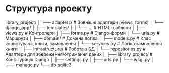 # Структура проекту
library_project/
│
├── adapters/                 # Зовнішні адаптери (views, forms)
│   └── django_app/
│       ├── templates/
│       │   └── ...          # HTML шаблони
│       ├── views.py         # Контролери
│       ├── forms.py         # Django-форми
│       └── urls.py          # Маршрути
│
├── domain/                  # Домена логіка
│   ├── models.py            # Клас користувача, книги, замовлення
│   └── services.py          # Логіка замовлення книги
│
├── infrastructure/          # Робота з БД
│   └── repositories.py      # Адаптери для збереження/отримання даних
│
├── library_project/         # Конфігурація Django
│   ├── settings.py
│   ├── urls.py
│   └── wsgi.py
│
├── manage.py
└── db.sqlite3

